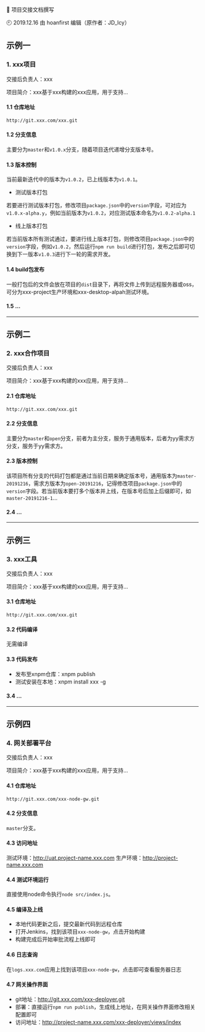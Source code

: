 🐾 项目交接文档撰写

🕘 2019.12.16 由 hoanfirst 编辑（原作者：JD_lcy）

## 示例一

### 1. xxx项目

交接后负责人：xxx

项目简介：xxx基于xxx构建的xxx应用，用于支持...

#### 1.1 仓库地址

`http://git.xxx.com/xxx.git`

#### 1.2 分支信息

主要分为`master`和`v1.0.x`分支，随着项目迭代递增分支版本号。

#### 1.3 版本控制

当前最新迭代中的版本为`v1.0.2`，已上线版本为`v1.0.1`。

- 测试版本打包

若要进行测试版本打包，修改项目`package.json`中的`version`字段，可对应为`v1.0.x-alpha.y`，例如当前版本为`v1.0.2`，对应测试版本命名为`v1.0.2-alpha.1`

- 线上版本打包

若当前版本所有测试通过，要进行线上版本打包，则修改项目`package.json`中的`version`字段，例如`v1.0.2`，然后运行`npm run build`进行打包，发布之后即可切换到下一版本`v1.0.3`进行下一轮的需求开发。

#### 1.4 build包发布

一般打包后的文件会放在项目的`dist`目录下，再将文件上传到远程服务器或oss，可分为xxx-project生产环境和xxx-desktop-alpah测试环境。

#### 1.5 ...


---


## 示例二

### 2. xxx合作项目

交接后负责人：xxx

项目简介：xxx基于xxx构建的xxx应用，用于支持...

#### 2.1 仓库地址

`http://git.xxx.com/xxx.git`

#### 2.2 分支信息

主要分为`master`和`open`分支，前者为主分支，服务于通用版本，后者为yy需求方分支，服务于yy需求方。

#### 2.3 版本控制

该项目所有分支的代码打包都是通过当前日期来确定版本号，通用版本为`master-20191216`，需求方版本为`open-20191216`，记得修改项目`package.json`中的`version`字段。若当前版本要打多个版本并上线，在版本号后加上后缀即可，如`master-20191216-1`...

#### 2.4 ...


---


## 示例三

### 3. xxx工具

交接后负责人：xxx

项目简介：xxx基于xxx构建的xxx应用，用于支持...

#### 3.1 仓库地址

`http://git.xxx.com/xxx.git`

#### 3.2 代码编译

无需编译

#### 3.3 代码发布

- 发布至xnpm仓库：xnpm publish
- 测试安装在本地：xnpm install xxx -g

#### 3.4 ...


---


## 示例四

### 4. 网关部署平台

交接后负责人：xxx

项目简介：xxx基于xxx构建的xxx应用，用于支持...

#### 4.1 仓库地址

`http://git.xxx.com/xxx-node-gw.git`

#### 4.2 分支信息

`master`分支。

#### 4.3 访问地址

测试环境：http://uat.project-name.xxx.com
生产环境：http://project-name.xxx.com

#### 4.4 测试环境运行

直接使用node命令执行`node src/index.js`。

#### 4.5 编译及上线

- 本地代码更新之后，提交最新代码到远程仓库
- 打开Jenkins，找到该项目`xxx-node-gw`，点击开始构建
- 构建完成后开始审批流程上线即可

#### 4.6 日志查询

在`logs.xxx.com`应用上找到该项目`xxx-node-gw`，点击即可查看服务器日志


#### 4.7 网关操作界面

- git地址：http://git.xxx.com/xxx-deployer.git
- 部署：直接运行`npm run publish`，生成线上地址，在网关操作界面修改相关配置即可
- 访问地址：http://project-name.xxx.cpm/xxx-deployer/views/index








